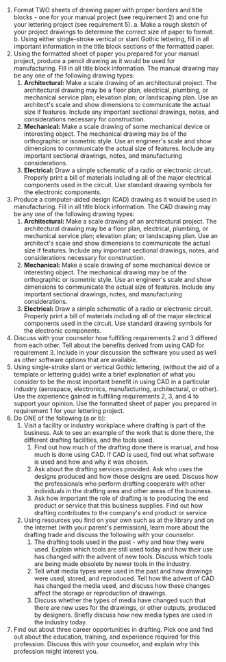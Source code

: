 1. Format TWO sheets of drawing paper with proper borders and title blocks - one for your manual project (see requirement 2) and one for your lettering project (see requirement 5).
    a. Make a rough sketch of your project drawings to determine the correct size of paper to format.
    b. Using either single-stroke vertical or slant Gothic lettering, fill in all important information in the title block sections of the formatted paper.
2. Using the formatted sheet of paper you prepared for your manual project, produce a pencil drawing as it would be used for manufacturing. Fill in all title block information. The manual drawing may be any one of the following drawing types:
    1. **Architectural:** Make a scale drawing of an architectural project. The architectural drawing may be a floor plan, electrical, plumbing, or mechanical service plan; elevation plan; or landscaping plan. Use an architect's scale and show dimensions to communicate the actual size if features. Include any important sectional drawings, notes, and considerations necessary for construction.
    2. **Mechanical:** Make a scale drawing of some mechanical device or interesting object. The mechanical drawing may be of the orthographic or isometric style. Use an engineer's scale and show dimensions to communicate the actual size of features. Include any important sectional drawings, notes, and manufacturing considerations.
    3. **Electrical:** Draw a simple schematic of a radio or electronic circuit. Properly print a bill of materials including all of the major electrical components used in the circuit. Use standard drawing symbols for the electronic components.
3. Produce a computer-aided design (CAD) drawing as it would be used in manufacturing. Fill in all title block information. The CAD drawing may be any one of the following drawing types:
    1. **Architectural:** Make a scale drawing of an architectural project. The architectural drawing may be a floor plan, electrical, plumbing, or mechanical service plan; elevation plan; or landscaping plan. Use an architect's scale and show dimensions to communicate the actual size if features. Include any important sectional drawings, notes, and considerations necessary for construction.
    2. **Mechanical:** Make a scale drawing of some mechanical device or interesting object. The mechanical drawing may be of the orthographic or isometric style. Use an engineer's scale and show dimensions to communicate the actual size of features. Include any important sectional drawings, notes, and manufacturing considerations.
    3. **Electrical:** Draw a simple schematic of a radio or electronic circuit. Properly print a bill of materials including all of the major electrical components used in the circuit. Use standard drawing symbols for the electronic components.
4. Discuss with your counselor how fulfilling requirements 2 and 3 differed from each other. Tell about the benefits derived from using CAD for requirement 3. Include in your discussion the software you used as well as other software options that are available.
5. Using single-stroke slant or vertical Gothic lettering, (without the aid of a template or lettering guide) write a brief explanation of what you consider to be the most important benefit in using CAD in a particular industry (aerospace, electronics, manufacturing, architectural, or other). Use the experience gained in fulfilling requirements 2, 3, and 4 to support your opinion. Use the formatted sheet of paper you prepared in requirement 1 for your lettering project.
6. Do ONE of the following (a or b):
    1. Visit a facility or industry workplace where drafting is part of the business. Ask to see an example of the work that is done there, the different drafting facilities, and the tools used.
       1. Find out how much of the drafting done there is manual, and how much is done using CAD. If CAD is used, find out what software is used and how and why it was chosen.
       2. Ask about the drafting services provided. Ask who uses the designs produced and how those designs are used. Discuss how the professionals who perform drafting cooperate with other individuals in the drafting area and other areas of the business.
       3. Ask how important the role of drafting is to producing the end product or service that this business supplies. Find out how drafting contributes to the company's end product or service
    2. Using resources you find on your own such as at the library and on the Internet (with your parent's permission), learn more about the drafting trade and discuss the following with your counselor.
       1. The drafting tools used in the past - why and how they were used. Explain which tools are still used today and how their use has changed with the advent of new tools. Discuss which tools are being made obsolete by newer tools in the industry.
       2. Tell what media types were used in the past and how drawings were used, stored, and reproduced. Tell how the advent of CAD has changed the media used, and discuss how these changes affect the storage or reproduction of drawings.
       3. Discuss whether the types of media have changed such that there are new uses for the drawings, or other outputs, produced by designers. Briefly discuss how new media types are used in the industry today.
7. Find out about three career opportunities in drafting. Pick one and find out about the education, training, and experience required for this profession. Discuss this with your counselor, and explain why this profession might interest you.

